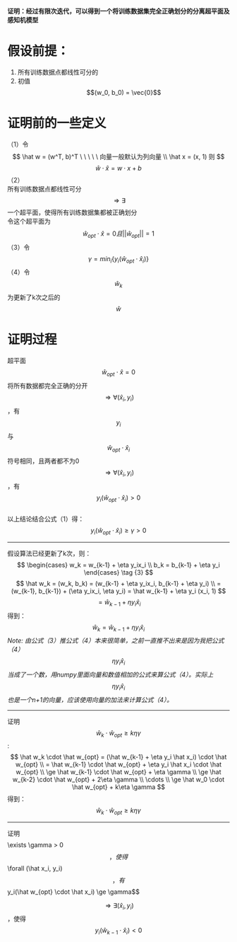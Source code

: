 **证明：经过有限次迭代，可以得到一个将训练数据集完全正确划分的分离超平面及感知机模型** 

# 假设前提：  
1. 所有训练数据点都线性可分的  
2. 初值$$(w_0, b_0) = \vec{0}$$


# 证明前的一些定义  

（1）令  
$$
\hat w = (w^T, b)^T \ \ \ \ \ 向量一般默认为列向量 \\
\hat x = (x, 1)
则  
$$
$$
\hat w \cdot \hat x = w \cdot x + b
$$
（2）  
所有训练数据点都线性可分  
$$\Rightarrow  \exists$$一个超平面，使得所有训练数据集都被正确划分  
令这个超平面为  
$$
\hat w_{opt} \cdot \hat x = 0  且 ||\hat w_{opt}|| = 1
$$
（3）令  
$$
\gamma = min_i\{y_i(\hat w_{opt} \cdot \hat x_i)\}  \tag {1}
$$
（4）令$$\hat w_k$$为更新了k次之后的$$\hat w$$  
# 证明过程

超平面$$\hat w_{opt} \cdot \hat x = 0$$将所有数据都完全正确的分开  
$$\Rightarrow  \forall (\hat x_i, y_i)$$，有$$y_i$$与$$\hat w_{opt} \cdot \hat x_i$$符号相同，且两者都不为0  
$$\Rightarrow  \forall (\hat x_i, y_i)$$，有$$y_i(\hat w_{opt} \cdot \hat x_i)>0$$  
以上结论结合公式（1）得：  
$$
y_i(\hat w_{opt} \cdot \hat x_i) \ge \gamma \gt 0  \tag {2}
$$

-----------------------------------------

假设算法已经更新了k次，则：  
$$
\begin{cases}
w_k = w_{k-1} + \eta y_ix_i \\
b_k = b_{k-1} + \eta y_i
\end{cases} \tag {3}
$$
$$
\hat w_k = (w_k, b_k) = (w_{k-1} + \eta y_ix_i, b_{k-1} + \eta y_i) \\
= (w_{k-1}, b_{k-1}) + (\eta y_ix_i, \eta y_i) = \hat w_{k-1} + \eta y_i (x_i, 1)
$$
$$
= \hat w_{k-1} + \eta y_i \hat x_i \tag {4}
$$
得到：  
$$
\hat w_k =  \hat w_{k-1} + \eta y_i \hat x_i \tag {4}
$$
*Note: 由公式（3）推公式（4）本来很简单，之前一直推不出来是因为我把公式（4）$$\eta y_i \hat x_i$$当成了一个数，用numpy里面向量和数值相加的公式来算公式（4）。实际上$$\eta y_i \hat x_i$$也是一个n+1的向量，应该使用向量的加法来计算公式（4）。*

----------------------------------

证明$$\hat w_k \cdot \hat w_{opt} \ge k \eta \gamma$$:  
$$
\hat w_k \cdot \hat w_{opt} = (\hat w_{k-1} + \eta y_i \hat x_i) \cdot \hat w_{opt} \\
= \hat w_{k-1} \cdot \hat w_{opt} + \eta y_i \hat x_i \cdot \hat w_{opt} \\
\ge \hat w_{k-1} \cdot \hat w_{opt} + \eta \gamma \\
\ge \hat w_{k-2} \cdot \hat w_{opt} + 2\eta \gamma \\
\cdots \\
\ge \hat w_0 \cdot \hat w_{opt} + k\eta \gamma
$$
得到：  
$$
\hat w_k \cdot \hat w_{opt} \ge k \eta \gamma \tag {5}
$$

---

证明$$$$
\exists \gamma > 0$$，使得$$\forall (\hat x_i, y_i)$$，有$$y_i(\hat w_{opt} \cdot \hat x_i) \ge \gamma$$  

$$\Rightarrow  \exists (\hat x_i, y_i)$$，使得$$y_i(\hat w_{k-1} \cdot \hat x_i) < 0$$